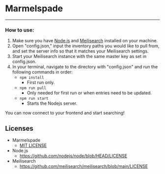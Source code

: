 # Marmelspade
---
### How to use:
1. Make sure you have [Node.js](https://nodejs.org/en/download) and [Meilisearch](https://www.meilisearch.com/docs/learn/self_hosted/getting_started_with_self_hosted_meilisearch) installed on your machine.
2. Open "config.json," input the inventory paths you would like to pull from, and set the server info so that it matches your Meilisearch settings.
3. Start your Meilisearch instance with the same master key as set in config.json.
4. In your terminal, navigate to the directory with "config.json" and run the following commands in order:
    * `npm install`
      * First run only.
    * `npm run pull`
      * Only needed for first run or when entries need to be updated.
    * `npm run start`
      * Starts the Nodejs server.


You can now connect to your frontend and start searching!
## Licenses
* Marmelspade
  * [MIT LICENSE](https://github.com/armbahl/Marmelspade/blob/main/)
* Node.js
  * https://github.com/nodejs/node/blob/HEAD/LICENSE
* Meilisearch
  * https://github.com/meilisearch/meilisearch/blob/main/LICENSE
